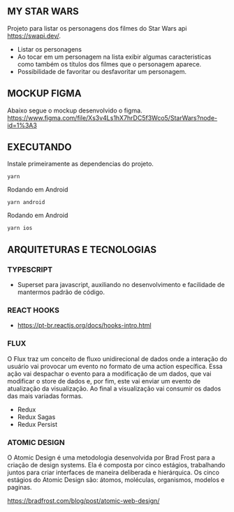 ## MY STAR WARS
Projeto para listar os personagens dos filmes do Star Wars api https://swapi.dev/.
- Listar os personagens
- Ao tocar em um personagem na lista exibir algumas caracteristicas como também os títulos dos filmes que o personagem aparece.
- Possibilidade de favoritar ou desfavoritar um personagem.


## MOCKUP FIGMA
Abaixo segue o mockup desenvolvido o figma.
https://www.figma.com/file/Xs3v4Ls1hX7hrDC5f3Wco5/StarWars?node-id=1%3A3

## EXECUTANDO 
Instale primeiramente as dependencias do projeto.
```
yarn
```

Rodando em Android
```
yarn android
```

Rodando em Android
```
yarn ios
```

## ARQUITETURAS E TECNOLOGIAS 

### TYPESCRIPT
- Superset para javascript, auxiliando no desenvolvimento e facilidade de mantermos padrão de código.

### REACT HOOKS
- https://pt-br.reactjs.org/docs/hooks-intro.html

### FLUX 
O Flux traz um conceito de fluxo unidirecional de dados onde a interação do usuário vai provocar um evento no formato de uma action específica. Essa ação vai despachar o evento para a modificação de um dados, que vai modificar o store de dados e, por fim, este vai enviar um evento de atualização da visualização. Ao final a visualização vai consumir os dados das mais variadas formas.
- Redux
- Redux Sagas
- Redux Persist

### ATOMIC DESIGN
O Atomic Design é uma metodologia desenvolvida por Brad Frost para a criação de design systems. Ela é composta por cinco estágios, trabalhando juntos para criar interfaces de maneira deliberada e hierárquica. Os cinco estágios do Atomic Design são: átomos, moléculas, organismos, modelos e paginas.

https://bradfrost.com/blog/post/atomic-web-design/
